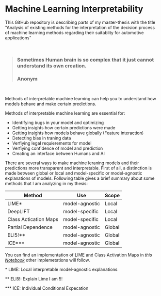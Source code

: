 # Machine Learning Interpretability

This GitHub repository is describing parts of my master-thesis with the title "Analysis of existing methods for the interpretation of the decision process of machine learning methods regarding their suitablity for automotive applications" 

<br/>

> ### Sometimes Human brain is so complex that it just cannot understand its own creation.
> ### Anonym

<br/>

Methods of interpretable machine learning can help you to understand how models behave and make certain predictions.

Methods of interpretable machine learning are essential for:
- Identifying bugs in your model and optimizing
- Getting insights how certain predictions were made
- Getting insights how models behave globally (Feature interaction)
- Detecting bias in traning data
- Verfiying legal requierements for model
- Verfiying confidence of model and prediction
- Creating an interface between Humans and AI


There are several ways to make machine leraning models and their predictions more transparent and interpretable.
First of all, a distinction is made between global or local and model-specific or model-agnostic explanations of models.
Following table gives a brief summary about some methods that I am analyzing in my thesis:

| Method | Use | Scope |
| ------ | --- | ----- |
| LIME*   | model-agnostic | Local
| DeepLIFT | model-specific | Local
| Class Actication Maps | model-specific | Local
| Partial Dependence | model-agnostic | Global
| ELI5!** | model-agnostic | Global
| ICE*** | model-agnostic | Global


 You can find an implementation of LIME and Class Activation Maps in [*this Notebook*](https://github.com/akifcinar/Machine_Learning_Interpretability/blob/master/Interpreting_Image_Classification/Image_Interpretation.ipynb) other implemetations will follow.


\* LIME: Local interpretable model-agnostic explanations

** ELI5!: Explain Lime I am 5!

*** ICE: Individual Conditional Expecation


